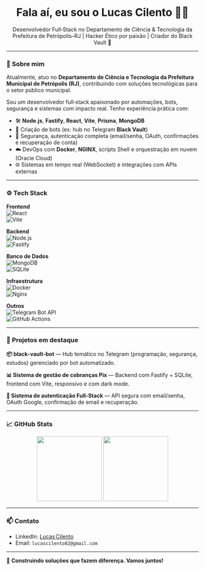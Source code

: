 <h1 align="center">Fala aí, eu sou o Lucas Cilento 👨‍💻</h1>

<p align="center">
  Desenvolvedor Full‑Stack no Departamento de Ciência & Tecnologia da Prefeitura de Petrópolis–RJ | Hacker Ético por paixão | Criador do Black Vault 🚀
</p>

---

### 🧠 Sobre mim

Atualmente, atuo no **Departamento de Ciência e Tecnologia da Prefeitura Municipal de Petrópolis (RJ)**, contribuindo com soluções tecnológicas para o setor público municipal.

Sou um desenvolvedor full‑stack apaixonado por automações, bots, segurança e sistemas com impacto real. Tenho experiência prática com:

- 🛠 **Node.js**, **Fastify**, **React**, **Vite**, **Prisma**, **MongoDB**
- 🤖 Criação de bots (ex: hub no Telegram **Black Vault**)
- 🔐 Segurança, autenticação completa (email/senha, OAuth, confirmações e recuperação de conta)
- ☁️ DevOps com **Docker**, **NGINX**, scripts Shell e orquestração em nuvem (Oracle Cloud)
- 🌐 Sistemas em tempo real (WebSocket) e integrações com APIs externas

---

### ⚙️ Tech Stack

**Frontend**  
![React](https://img.shields.io/badge/-React-61DAFB?style=for-the-badge&logo=react&logoColor=000)  
![Vite](https://img.shields.io/badge/-Vite-646CFF?style=for-the-badge&logo=vite&logoColor=fff)

**Backend**  
![Node.js](https://img.shields.io/badge/-Node.js-339933?style=for-the-badge&logo=node.js&logoColor=fff)  
![Fastify](https://img.shields.io/badge/-Fastify-000000?style=for-the-badge&logo=fastify&logoColor=white)

**Banco de Dados**  
![MongoDB](https://img.shields.io/badge/-MongoDB-47A248?style=for-the-badge&logo=mongodb&logoColor=fff)  
![SQLite](https://img.shields.io/badge/-SQLite-003B57?style=for-the-badge&logo=sqlite&logoColor=white)

**Infraestrutura**  
![Docker](https://img.shields.io/badge/-Docker-2496ED?style=for-the-badge&logo=docker&logoColor=white)  
![Nginx](https://img.shields.io/badge/-Nginx-009639?style=for-the-badge&logo=nginx&logoColor=white)

**Outros**  
![Telegram Bot API](https://img.shields.io/badge/-Telegram%20Bot-26A5E4?style=for-the-badge&logo=telegram&logoColor=white)  
![GitHub Actions](https://img.shields.io/badge/-GitHub%20Actions-2088FF?style=for-the-badge&logo=github-actions&logoColor=white)

---

### 🚧 Projetos em destaque

**📦 black‑vault‑bot** — Hub temático no Telegram (programação, segurança, estudos) gerenciado por bot automatizado.

**📊 Sistema de gestão de cobranças Pix** — Backend com Fastify + SQLite, frontend com Vite, responsivo e com dark mode.

**🔐 Sistema de autenticação Full‑Stack** — API segura com email/senha, OAuth Google, confirmação de email e recuperação.

---

### 📈 GitHub Stats

<p align="center">
  <img height="170" src="https://github-readme-stats.vercel.app/api?username=CilentoX&show_icons=true&theme=github_dark" />
  <img height="170" src="https://github-readme-stats.vercel.app/api/top-langs/?username=CilentoX&layout=compact&theme=github_dark" />
</p>

---

### 📫 Contato

- LinkedIn: [Lucas Cilento](https://www.linkedin.com/in/lucas-cilento-88427722b/)  
- Email: `lucascilento82@gmail.com`

---

🔗 **Construindo soluções que fazem diferença. Vamos juntos!**
